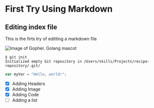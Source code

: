 # First Try Using Markdown
## Editing index file

This is the firts try of editting a markdown file

![Image of Gopher. Golang mascot](https://upload.wikimedia.org/wikipedia/commons/6/6f/Go_gopher_mascot_bw.png)


```
$ git init
Initialized empty Git repository in /Users/skills/Projects/recipe-repository/.git/
```

``` javascript
var myVar = "Hello, world!";
```

- [x] Adding Headers
- [x] Adding Image
- [x] Adding Code
- [ ] Adding a list
